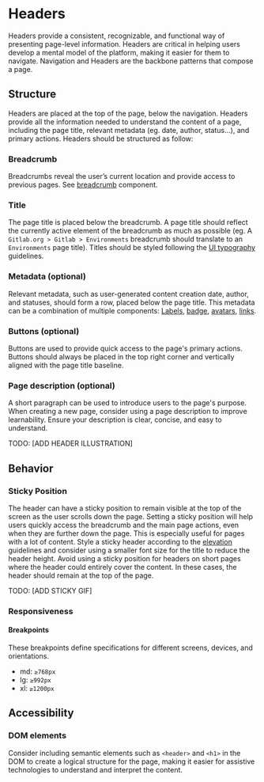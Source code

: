 # Headers

Headers provide a consistent, recognizable, and functional way of presenting page-level information. Headers are critical in helping users develop a mental model of the platform, making it easier for them to navigate. Navigation and Headers are the backbone patterns that compose a page.

## Structure

Headers are placed at the top of the page, below the navigation. Headers provide all the information needed to understand the content of a page, including the page title, relevant metadata (eg. date, author, status...), and primary actions. Headers should be structured as follow:

### Breadcrumb

Breadcrumbs reveal the user’s current location and provide access to previous pages. See [breadcrumb](/components/breadcrumb) component. 

### Title
 
The page title is placed below the breadcrumb. A page title should reflect the currently active element of the breadcrumb as much as possible (eg. A `Gitlab.org > Gitlab > Environments` breadcrumb should translate to an `Environments` page title). Titles should be styled following the [UI typography](/product-foundations/layout#ui-typography) guidelines. 

### Metadata (optional) 

Relevant metadata, such as user-generated content creation date, author, and statuses, should form a row, placed below the page title. This metadata can be a combination of multiple components: [Labels](/components/label), [badge](/components/badge), [avatars](/components/avatar), [links](/components/link). 

### Buttons (optional) 

Buttons are used to provide quick access to the page's primary actions. Buttons should always be placed in the top right corner and vertically aligned with the page title baseline.

### Page description (optional)

A short paragraph can be used to introduce users to the page's purpose. When creating a new page, consider using a page description to improve learnability. Ensure your description is clear, concise, and easy to understand.

TODO: [ADD HEADER ILLUSTRATION]

## Behavior

### Sticky Position 

The header can have a sticky position to remain visible at the top of the screen as the user scrolls down the page. Setting a sticky position will help users quickly access the breadcrumb and the main page actions, even when they are further down the page. This is especially useful for pages with a lot of content. Style a sticky header according to the [elevation](/product-foundations/elevation) guidelines and consider using a smaller font size for the title to reduce the header height. Avoid using a sticky position for headers on short pages where the header could entirely cover the content. In these cases, the header should remain at the top of the page.

TODO: [ADD STICKY GIF]

### Responsiveness

#### Breakpoints 

These breakpoints define specifications for different screens, devices, and orientations.

- md: `≥768px`
- lg: `≥992px`
- xl: `≥1200px`

## Accessibility

### DOM elements

Consider including semantic elements such as `<header>` and `<h1>` in the DOM to create a logical structure for the page, making it easier for assistive technologies to understand and interpret the content.

